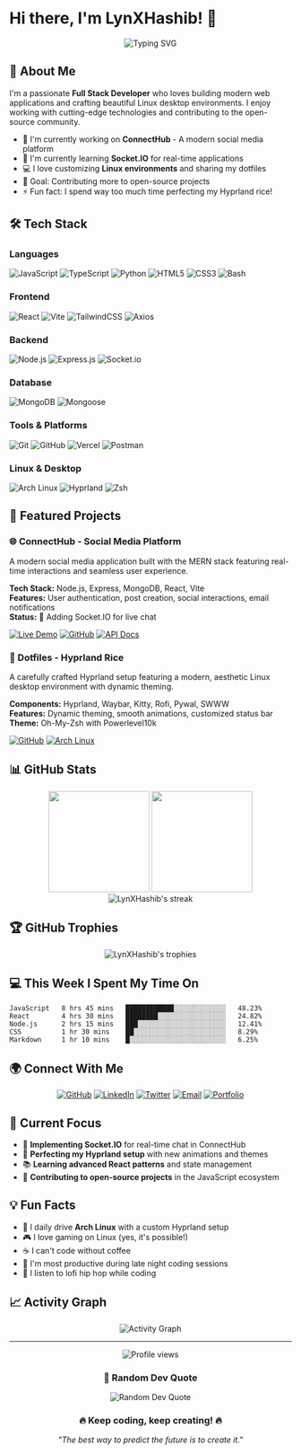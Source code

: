 # Hi there, I'm LynXHashib! 👋

<div align="center">
  <img src="https://readme-typing-svg.herokuapp.com?font=Fira+Code&pause=1000&color=00D9FF&center=true&vCenter=true&width=435&lines=Full+Stack+Developer;MERN+Stack+Enthusiast;Linux+%26+Open+Source+Lover;Always+Learning+New+Things" alt="Typing SVG" />
</div>

## 🚀 About Me

I'm a passionate **Full Stack Developer** who loves building modern web applications and crafting beautiful Linux desktop environments. I enjoy working with cutting-edge technologies and contributing to the open-source community.

- 🔭 I'm currently working on **ConnectHub** - A modern social media platform
- 🌱 I'm currently learning **Socket.IO** for real-time applications
- 💻 I love customizing **Linux environments** and sharing my dotfiles
- 🎯 Goal: Contributing more to open-source projects
- ⚡ Fun fact: I spend way too much time perfecting my Hyprland rice!

## 🛠️ Tech Stack

### Languages
![JavaScript](https://img.shields.io/badge/JavaScript-F7DF1E?style=for-the-badge&logo=javascript&logoColor=black)
![TypeScript](https://img.shields.io/badge/TypeScript-007ACC?style=for-the-badge&logo=typescript&logoColor=white)
![Python](https://img.shields.io/badge/Python-3776AB?style=for-the-badge&logo=python&logoColor=white)
![HTML5](https://img.shields.io/badge/HTML5-E34F26?style=for-the-badge&logo=html5&logoColor=white)
![CSS3](https://img.shields.io/badge/CSS3-1572B6?style=for-the-badge&logo=css3&logoColor=white)
![Bash](https://img.shields.io/badge/Bash-4EAA25?style=for-the-badge&logo=gnu-bash&logoColor=white)

### Frontend
![React](https://img.shields.io/badge/React-20232A?style=for-the-badge&logo=react&logoColor=61DAFB)
![Vite](https://img.shields.io/badge/Vite-646CFF?style=for-the-badge&logo=vite&logoColor=white)
![TailwindCSS](https://img.shields.io/badge/Tailwind_CSS-38B2AC?style=for-the-badge&logo=tailwind-css&logoColor=white)
![Axios](https://img.shields.io/badge/Axios-5A29E4?style=for-the-badge&logo=axios&logoColor=white)

### Backend
![Node.js](https://img.shields.io/badge/Node.js-43853D?style=for-the-badge&logo=node.js&logoColor=white)
![Express.js](https://img.shields.io/badge/Express.js-404D59?style=for-the-badge&logo=express&logoColor=white)
![Socket.io](https://img.shields.io/badge/Socket.io-black?style=for-the-badge&logo=socket.io&badgeColor=010101)

### Database
![MongoDB](https://img.shields.io/badge/MongoDB-4EA94B?style=for-the-badge&logo=mongodb&logoColor=white)
![Mongoose](https://img.shields.io/badge/Mongoose-880000?style=for-the-badge&logo=mongoose&logoColor=white)

### Tools & Platforms
![Git](https://img.shields.io/badge/Git-F05032?style=for-the-badge&logo=git&logoColor=white)
![GitHub](https://img.shields.io/badge/GitHub-100000?style=for-the-badge&logo=github&logoColor=white)
![Vercel](https://img.shields.io/badge/Vercel-000000?style=for-the-badge&logo=vercel&logoColor=white)
![Postman](https://img.shields.io/badge/Postman-FF6C37?style=for-the-badge&logo=postman&logoColor=white)

### Linux & Desktop
![Arch Linux](https://img.shields.io/badge/Arch%20Linux-1793D1?style=for-the-badge&logo=arch-linux&logoColor=white)
![Hyprland](https://img.shields.io/badge/Hyprland-58E1FF?style=for-the-badge&logo=wayland&logoColor=black)
![Zsh](https://img.shields.io/badge/Zsh-F15A24?style=for-the-badge&logo=zsh&logoColor=white)

## 🌟 Featured Projects

### 🌐 ConnectHub - Social Media Platform
A modern social media application built with the MERN stack featuring real-time interactions and seamless user experience.

**Tech Stack:** Node.js, Express, MongoDB, React, Vite  
**Features:** User authentication, post creation, social interactions, email notifications  
**Status:** 🚧 Adding Socket.IO for live chat

[![Live Demo](https://img.shields.io/badge/🌐%20Live%20Demo-Visit%20App-blue?style=flat-square)](https://connecthub-eosin.vercel.app/)
[![GitHub](https://img.shields.io/badge/📂%20GitHub-Repository-black?style=flat-square)](https://github.com/LynXHashib/SocialMedia/)
[![API Docs](https://img.shields.io/badge/📚%20API%20Docs-View%20Endpoints-green?style=flat-square)](https://connecthub-eosin.vercel.app/docs/)

### 🎨 Dotfiles - Hyprland Rice
A carefully crafted Hyprland setup featuring a modern, aesthetic Linux desktop environment with dynamic theming.

**Components:** Hyprland, Waybar, Kitty, Rofi, Pywal, SWWW  
**Features:** Dynamic theming, smooth animations, customized status bar  
**Theme:** Oh-My-Zsh with Powerlevel10k

[![GitHub](https://img.shields.io/badge/📂%20GitHub-Repository-black?style=flat-square)](https://github.com/LynXHashib/dotfiles/)
[![Arch Linux](https://img.shields.io/badge/Arch%20Linux-Compatible-1793D1?style=flat-square)](https://archlinux.org/)

## 📊 GitHub Stats

<div align="center">
  <img height="180em" src="https://github-readme-stats.vercel.app/api?username=LynXHashib&show_icons=true&theme=tokyonight&include_all_commits=true&count_private=true"/>
  <img height="180em" src="https://github-readme-stats.vercel.app/api/top-langs/?username=LynXHashib&layout=compact&langs_count=8&theme=tokyonight"/>
</div>

<div align="center">
  <img src="https://github-readme-streak-stats.herokuapp.com/?user=LynXHashib&theme=tokyonight" alt="LynXHashib's streak"/>
</div>

## 🏆 GitHub Trophies
<div align="center">
  <img src="https://github-profile-trophy.vercel.app/?username=LynXHashib&theme=tokyonight&no-frame=false&no-bg=false&margin-w=4" alt="LynXHashib's trophies"/>
</div>

## 💻 This Week I Spent My Time On

<!--START_SECTION:waka-->
```text
JavaScript   8 hrs 45 mins   ████████████░░░░░░░░░░░░░   48.23%
React        4 hrs 30 mins   ████████░░░░░░░░░░░░░░░░░   24.82%
Node.js      2 hrs 15 mins   ███░░░░░░░░░░░░░░░░░░░░░░   12.41%
CSS          1 hr 30 mins    ██░░░░░░░░░░░░░░░░░░░░░░░   8.29%
Markdown     1 hr 10 mins    █░░░░░░░░░░░░░░░░░░░░░░░░   6.25%
```
<!--END_SECTION:waka-->

## 🌍 Connect With Me

<div align="center">
  
[![GitHub](https://img.shields.io/badge/GitHub-100000?style=for-the-badge&logo=github&logoColor=white)](https://github.com/LynXHashib)
[![LinkedIn](https://img.shields.io/badge/LinkedIn-0077B5?style=for-the-badge&logo=linkedin&logoColor=white)](https://linkedin.com/in/lynxhashib)
[![Twitter](https://img.shields.io/badge/Twitter-1DA1F2?style=for-the-badge&logo=twitter&logoColor=white)](https://twitter.com/lynxhashib)
[![Email](https://img.shields.io/badge/Email-D14836?style=for-the-badge&logo=gmail&logoColor=white)](mailto:your.email@gmail.com)
[![Portfolio](https://img.shields.io/badge/Portfolio-FF5722?style=for-the-badge&logo=google-chrome&logoColor=white)](https://your-portfolio.com)

</div>

## 🎯 Current Focus

- 🔄 **Implementing Socket.IO** for real-time chat in ConnectHub
- 🎨 **Perfecting my Hyprland setup** with new animations and themes
- 📚 **Learning advanced React patterns** and state management
- 🌟 **Contributing to open-source projects** in the JavaScript ecosystem

## 💡 Fun Facts

- 🐧 I daily drive **Arch Linux** with a custom Hyprland setup
- 🎮 I love gaming on Linux (yes, it's possible!)
- ☕ I can't code without coffee
- 🌙 I'm most productive during late night coding sessions
- 🎵 I listen to lofi hip hop while coding

## 📈 Activity Graph

<div align="center">
  <img src="https://github-readme-activity-graph.vercel.app/graph?username=LynXHashib&theme=tokyo-night&bg_color=1a1b27&color=70a5fd&line=bf91f3&point=38bdae&area=true&hide_border=true" alt="Activity Graph"/>
</div>

---

<div align="center">
  <img src="https://komarev.com/ghpvc/?username=LynXHashib&label=Profile%20views&color=0e75b6&style=flat" alt="Profile views" />
</div>

<div align="center">
  <h3>💭 Random Dev Quote</h3>
  <img src="https://quotes-github-readme.vercel.app/api?type=horizontal&theme=tokyonight" alt="Random Dev Quote"/>
</div>

<div align="center">
  <h3>🔥 Keep coding, keep creating! 🔥</h3>
  <p><em>"The best way to predict the future is to create it."</em></p>
</div>
